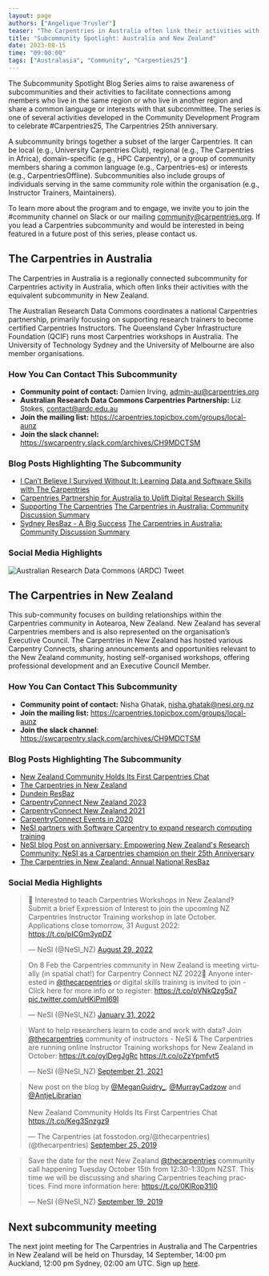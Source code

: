 ```yaml
---
layout: page
authors: ["Angelique Trusler"]
teaser: "The Carpentries in Australia often link their activities with the equivalent subcommunity in New Zealand."
title: "Subcommunity Spotlight: Australia and New Zealand"
date: 2023-08-15
time: "09:00:00"
tags: ["Australasia", "Community", "Carpenties25"]
---
```


The Subcommunity Spotlight Blog Series aims to raise awareness of subcommunities and their activities to facilitate connections among members who live in the same region or who live in another region and share a common language or interests with that subcommittee. The series is one of several activities developed in the Community Development Program to celebrate #Carpentries25, The Carpentries 25th anniversary. 

A subcommunity brings together a subset of the larger Carpentries. It can be local (e.g., University Carpentries Club), regional (e.g., The Carpentries in Africa), domain-specific (e.g., HPC Carpentry), or a group of community members sharing a common language (e.g., Carpentries-es) or interests (e.g., CarpentriesOffline). Subcommunities also include groups of individuals serving in the same community role within the organisation (e.g., Instructor Trainers, Maintainers).

To learn more about the program and to engage, we invite you to join the #community channel on Slack or our mailing [community@carpentries.org](mailto:community@carpentries.org). If you lead a Carpentries subcommunity and would be interested in being featured in a future post of this series, please contact us. 


## The Carpentries in Australia

The Carpentries in Australia is a regionally connected subcommunity for Carpentries activity in Australia, which often links their activities with the equivalent subcommunity in New Zealand. 

The Australian Research Data Commons coordinates a national Carpentries partnership, primarily focusing on supporting research trainers to become certified Carpentries Instructors. The Queensland Cyber Infrastructure Foundation (QCIF) runs most Carpentries workshops in Australia. The University of Technology Sydney and the University of Melbourne are also member organisations. 

### How You Can Contact This Subcommunity
- **Community point of contact:** Damien Irving, admin-au@carpentries.org 
- **Australian Research Data Commons Carpentries Partnership:** Liz Stokes, contact@ardc.edu.au 
- **Join the mailing list:** https://carpentries.topicbox.com/groups/local-aunz 
- **Join the slack channel:** https://swcarpentry.slack.com/archives/CH9MDCTSM

### Blog Posts Highlighting The Subcommunity
- [I Can’t Believe I Survived Without It: Learning Data and Software Skills with The Carpentries](https://ardc.edu.au/article/i-cant-believe-i-survived-without-it-learning-data-and-software-skills-with-the-carpentries)
- [Carpentries Partnership for Australia to Uplift Digital Research Skills](https://ardc.edu.au/project/the-carpentries-partnership/)
- [Supporting The Carpentries](https://carpentries.org/blog/2019/09/supporting-the-carpentries/)
[The Carpentries in Australia: Community Discussion Summary](https://carpentries.org/blog/2019/05/aus-community-call-summary/) 
- [Sydney ResBaz - A Big Success](https://carpentries.org/blog/2018/07/resbaz-sydney/)
[The Carpentries in Australia: Community Discussion Summary](https://carpentries.org/blog/2019/05/aus-community-call-summary/) 

### Social Media Highlights

![Australian Research Data Commons (ARDC) Tweet](https://twitter.com/ARDC_AU/status/1656117015650639872?s=20) 


## The Carpentries in New Zealand

This sub-community focuses on building relationships within the Carpentries community in Aotearoa, New Zealand. New Zealand has several Carpentries members and is also represented on the organisation’s Executive Council. The Carpentries in New Zealand has hosted various Carpentry Connects, sharing announcements and opportunities relevant to the New Zealand community, hosting self-organised workshops, offering professional development and an Executive Council Member. 

### How You Can Contact This Subcommunity

- **Community point of contact:** Nisha Ghatak, nisha.ghatak@nesi.org.nz 
- **Join the mailing list:** https://carpentries.topicbox.com/groups/local-aunz 
- **Join the slack channel**: https://swcarpentry.slack.com/archives/CH9MDCTSM

### Blog Posts Highlighting The Subcommunity

- [New Zealand Community Holds Its First Carpentries Chat](https://carpentries.org/blog/2019/09/first-nz-carpentries-chat/)
- [The Carpentries in New Zealand](https://carpentries.org/blog/2019/03/NZ_CommunityCall_post/)
- [Dundein ResBaz](https://carpentries.org/blog/2018/07/resbaz-dunedin/)
- [CarpentryConnect New Zealand 2023](https://www.eresearchnz2023.org.nz/what-is-eresearch-nz/)
- [CarpentryConnect New Zealand 2021](https://www.nesi.org.nz/news/2021/02/highlights-carpentry-connect-2021-bringing-together-new-zealands-digital-skills) 
- [CarpentryConnect Events in 2020](https://carpentries.org/blog/2020/01/carpentryconnect-events-2020/)
- [NeSI partners with Software Carpentry to expand research computing training](https://www.nesi.org.nz/news/2017/06/nesi-partners-software-carpentry-expand-research-computing-training)
- [NeSI blog Post on anniversary: Empowering New Zealand's Research Community: NeSI as a Carpentries champion on their 25th Anniversary](https://www.nesi.org.nz/news/2023/08/empowering-new-zealands-research-community-nesi-carpentries-champion-their-25th)
- [The Carpentries in New Zealand: Annual National ResBaz](https://resbaz.auckland.ac.nz/)

### Social Media Highlights

<blockquote class="twitter-tweet"><p lang="en" dir="ltr">📢 Interested to teach Carpentries Workshops in New Zealand?<br>Submit a brief Expression of Interest to join the upcoming NZ Carpentries Instructor Training workshop in late October.<br>Applications close tomorrow, 31 August 2022: <a href="https://t.co/pICGm3ypDZ">https://t.co/pICGm3ypDZ</a></p>&mdash; NeSI (@NeSI_NZ) <a href="https://twitter.com/NeSI_NZ/status/1564387426390392832?ref_src=twsrc%5Etfw">August 29, 2022</a></blockquote> <script async src="https://platform.twitter.com/widgets.js" charset="utf-8"></script>

<blockquote class="twitter-tweet"><p lang="en" dir="ltr">On 8 Feb the Carpentries community in New Zealand is meeting virtually (in spatial chat!) for Carpentry Connect NZ 2022🎉 Anyone interested in <a href="https://twitter.com/thecarpentries?ref_src=twsrc%5Etfw">@thecarpentries</a> or digital skills training is invited to join - Click here for more info or to register: <a href="https://t.co/pVNkQzg5q7">https://t.co/pVNkQzg5q7</a> <a href="https://t.co/uHKiPmI69l">pic.twitter.com/uHKiPmI69l</a></p>&mdash; NeSI (@NeSI_NZ) <a href="https://twitter.com/NeSI_NZ/status/1488255769980006402?ref_src=twsrc%5Etfw">January 31, 2022</a></blockquote> <script async src="https://platform.twitter.com/widgets.js" charset="utf-8"></script>


<blockquote class="twitter-tweet"><p lang="en" dir="ltr">Want to help researchers learn to code and work with data? Join <a href="https://twitter.com/thecarpentries?ref_src=twsrc%5Etfw">@thecarpentries</a> community of instructors - NeSI &amp; The Carpentries are running online Instructor Training workshops for New Zealand in October: <a href="https://t.co/oylDegJgRc">https://t.co/oylDegJgRc</a> <a href="https://t.co/oZzYpmfvt5">https://t.co/oZzYpmfvt5</a></p>&mdash; NeSI (@NeSI_NZ) <a href="https://twitter.com/NeSI_NZ/status/1440166399733731329?ref_src=twsrc%5Etfw">September 21, 2021</a></blockquote> <script async src="https://platform.twitter.com/widgets.js" charset="utf-8"></script>

<blockquote class="twitter-tweet"><p lang="en" dir="ltr">New post on the blog by <a href="https://twitter.com/MeganGuidry_?ref_src=twsrc%5Etfw">@MeganGuidry_</a>, <a href="https://twitter.com/MurrayCadzow?ref_src=twsrc%5Etfw">@MurrayCadzow</a> and <a href="https://twitter.com/AntjeLibrarian?ref_src=twsrc%5Etfw">@AntjeLibrarian</a><br><br>New Zealand Community Holds Its First Carpentries Chat <a href="https://t.co/Keg3Snzgz9">https://t.co/Keg3Snzgz9</a></p>&mdash; The Carpentries (at fosstodon.org/@thecarpentries) (@thecarpentries) <a href="https://twitter.com/thecarpentries/status/1176764826854535168?ref_src=twsrc%5Etfw">September 25, 2019</a></blockquote> <script async src="https://platform.twitter.com/widgets.js" charset="utf-8"></script>

<blockquote class="twitter-tweet"><p lang="en" dir="ltr">Save the date for the next New Zealand <a href="https://twitter.com/thecarpentries?ref_src=twsrc%5Etfw">@thecarpentries</a> community call happening Tuesday October 15th from 12:30-1:30pm NZST. This time we will be discussing and sharing Carpentries teaching practices. Find more information here: <a href="https://t.co/0KlRop31I0">https://t.co/0KlRop31I0</a></p>&mdash; NeSI (@NeSI_NZ) <a href="https://twitter.com/NeSI_NZ/status/1174513471846662144?ref_src=twsrc%5Etfw">September 19, 2019</a></blockquote> <script async src="https://platform.twitter.com/widgets.js" charset="utf-8"></script>


## Next subcommunity meeting

The next joint meeting for The Carpentries in Australia and The Carpentries in New Zealand will be held on Thursday, 14 September, 14:00 pm Auckland, 12:00 pm Sydney, 02:00 am UTC. Sign up [here](https://hackmd.io/@6HBRPGxNReOq1UVeZ6SqrA/HJanj2p93). 
